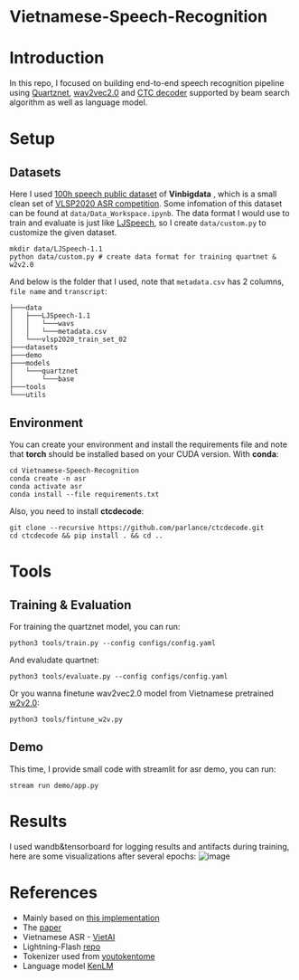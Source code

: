 Vietnamese-Speech-Recognition
=====

# Introduction

In this repo, I focused on building end-to-end speech recognition pipeline using [Quartznet](https://arxiv.org/abs/1910.10261), [wav2vec2.0](https://arxiv.org/abs/2006.11477) and [CTC decoder](https://github.com/parlance/ctcdecode) supported by beam search algorithm as well as language model. 

# Setup 

## Datasets

Here I used [100h speech public dataset](https://institute.vinbigdata.org/events/vinbigdata-chia-se-100-gio-du-lieu-tieng-noi-cho-cong-dong/) of **Vinbigdata** , which is a small clean set of [VLSP2020 ASR competition](https://vlsp.org.vn/vlsp2020). Some infomation of this dataset can be found at `data/Data_Workspace.ipynb`. The data format I would use to train and evaluate is just like [LJSpeech](), so I create `data/custom.py` to customize the given dataset.

```
mkdir data/LJSpeech-1.1 
python data/custom.py # create data format for training quartnet & w2v2.0
```

And below is the folder that I used, note that `metadata.csv` has 2 columns, `file name` and `transcript`:

```
├───data
│   ├───LJSpeech-1.1
│   │   └───wavs
│   │   └───metadata.csv
│   └───vlsp2020_train_set_02
├───datasets
├───demo
├───models
│   └───quartznet
│       └───base
├───tools
└───utils
```

## Environment

You can create your environment and install the requirements file and note that **torch** should be installed based on your CUDA version. With **conda**:

```
cd Vietnamese-Speech-Recognition
conda create -n asr
conda activate asr
conda install --file requirements.txt
```

Also, you need to install **ctcdecode**:

```
git clone --recursive https://github.com/parlance/ctcdecode.git
cd ctcdecode && pip install . && cd ..
```

# Tools

## Training & Evaluation

For training the quartznet model, you can run:

```
python3 tools/train.py --config configs/config.yaml
```

And evaludate quartnet: 

```
python3 tools/evaluate.py --config configs/config.yaml
```

Or you wanna finetune wav2vec2.0 model from Vietnamese pretrained [w2v2.0](https://huggingface.co/nguyenvulebinh/wav2vec2-base-vietnamese-250h):

```
python3 tools/fintune_w2v.py
```

## Demo

This time, I provide small code with streamlit for asr demo, you can run:
```
stream run demo/app.py
```

# Results

I used wandb&tensorboard for logging results and antifacts during training, here are some visualizations after several epochs:
![image](https://user-images.githubusercontent.com/61444616/195522590-ae3267bf-0a15-4407-ab0f-4d1aca3b20d6.png)

# References

- Mainly based on [this implementation](https://github.com/oleges1/quartznet-pytorch)
- The [paper](https://arxiv.org/abs/1910.10261)
- Vietnamese ASR - [VietAI](https://github.com/vietai/ASR)
- Lightning-Flash [repo](https://github.com/Lightning-AI/lightning-flash)
- Tokenizer used from [youtokentome](https://github.com/VKCOM/YouTokenToMe)
- Language model [KenLM](https://github.com/kpu/kenlm)
